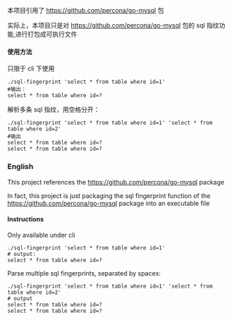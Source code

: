 本项目引用了 https://github.com/percona/go-mysql 包

实际上，本项目只是对 https://github.com/percona/go-mysql 包的 sql 指纹功能,进行打包成可执行文件

#### 使用方法
只限于 cli 下使用
````
./sql-fingerprint 'select * from table where id=1'
#输出：
select * from table where id=?
````

解析多条 sql 指纹，用空格分开：
````
./sql-fingerprint 'select * from table where id=1' 'select * from table where id=2'
#输出
select * from table where id=?
select * from table where id=?
````

### English

This project references the https://github.com/percona/go-mysql package

In fact, this project is just packaging the sql fingerprint function of the https://github.com/percona/go-mysql package into an executable file

#### Instructions
Only available under cli
````
./sql-fingerprint 'select * from table where id=1'
# output:
select * from table where id=?
````

Parse multiple sql fingerprints, separated by spaces:
````
./sql-fingerprint 'select * from table where id=1' 'select * from table where id=2'
# output
select * from table where id=?
select * from table where id=?
````
